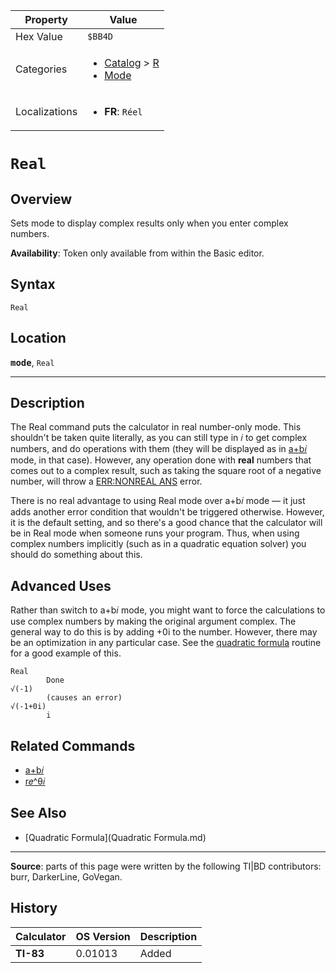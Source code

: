 | Property      | Value |
|---------------|-------|
| Hex Value     | `$BB4D`|
| Categories    | <ul><li>[Catalog](<../categories/Catalog.md>) > [R](<../categories/Catalog.md#R>)</li><li>[Mode](<../categories/Mode.md>)</li></ul> |
| Localizations | <ul><li><b>FR</b>: `Réel`</li></ul> |

# `Real`

## Overview
Sets mode to display complex results only when you enter complex numbers.


<b>Availability</b>: Token only available from within the Basic editor.

## Syntax
`Real`

## Location
<tt><kbd><b>mode</b></kbd></tt>, `Real`
<hr>

## Description

The Real command puts the calculator in real number-only mode. This shouldn't be taken quite literally, as you can still type in 𝑖 to get complex numbers, and do operations with them (they will be displayed as in [a+b𝑖](a-bi) mode, in that case). However, any operation done with **real** numbers that comes out to a complex result, such as taking the square root of a negative number, will throw a [ERR:NONREAL ANS](errors#nonrealans) error.

There is no real advantage to using Real mode over a+b𝑖 mode — it just adds another error condition that wouldn't be triggered otherwise. However, it is the default setting, and so there's a good chance that the calculator will be in Real mode when someone runs your program. Thus, when using complex numbers implicitly (such as in a quadratic equation solver) you should do something about this.

## Advanced Uses

Rather than switch to a+b𝑖 mode, you might want to force the calculations to use complex numbers by making the original argument complex. The general way to do this is by adding +0i to the number. However, there may be an optimization in any particular case. See the [quadratic formula](quadratic-formula) routine for a good example of this.

```ti-basic
Real
        Done
√(-1)    
        (causes an error)
√(-1+0i)        
        i
```

## Related Commands

*   [a+b𝑖](a+b𝑖.md)
*   [r𝑒^θ𝑖](r𝑒^θ𝑖.md)

## See Also

*   [Quadratic Formula](Quadratic Formula.md)

* * *

**Source**: parts of this page were written by the following TI|BD contributors: burr, DarkerLine, GoVegan.

## History
| Calculator | OS Version | Description |
|------------|------------|-------------|
| <b>TI-83</b> | 0.01013 | Added |


